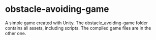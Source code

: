 # obstacle-avoiding-game
A simple game created with Unity. 
The obstacle_avoiding-game folder contains all assets, including scripts. The compiled game files are in the other one.
